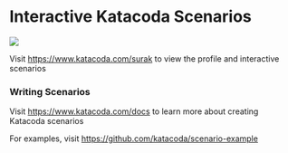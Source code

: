 # Interactive Katacoda Scenarios

[![](http://shields.katacoda.com/katacoda/surak/count.svg)](https://www.katacoda.com/surak "Get your profile on Katacoda.com")

Visit https://www.katacoda.com/surak to view the profile and interactive scenarios

### Writing Scenarios
Visit https://www.katacoda.com/docs to learn more about creating Katacoda scenarios

For examples, visit https://github.com/katacoda/scenario-example
